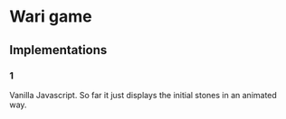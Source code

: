 # Wari game

## Implementations

### 1

Vanilla Javascript.
So far it just displays the initial stones in an animated way.
